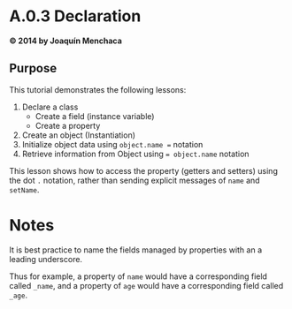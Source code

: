 # A.0.3 Declaration
**© 2014 by Joaquín Menchaca**

## Purpose

This tutorial demonstrates the following lessons:

 1. Declare a class
    * Create a field (instance variable)
    * Create a property
 2. Create an object (Instantiation)
 3. Initialize object data using `object.name =` notation
 4. Retrieve information from Object using `= object.name` notation

This lesson shows how to access the property (getters and setters) using the dot `.` notation, rather than sending explicit messages of `name` and `setName`.

# Notes

It is best practice to name the fields managed by properties with an a leading underscore.

Thus for example, a property of `name` would have a corresponding field called `_name`, and a property of `age` would have a corresponding field called `_age`.
